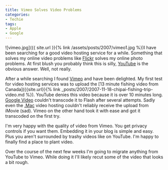 ```yaml
---
title: Vimeo Solves Video Problems
categories:
- Techie
tags:
- Apple
- Google
---
```


![vimeo.jpg]({{ site.url }}{% link /assets/posts/2007/vimeo1.jpg %})I have been searching for a good video hosting service for a while. Something that solves my online video problems like [Flickr](http://www.flickr.com/) solves my online photo problems. At first blush you probably think this is silly, [YouTube](http://www.youtube.com/) is the obvious answer. Well, not really.

After a while searching I found [Vimeo](http://www.vimeo.com/) and have been delighted. My first test for video hosting services was to upload the [13 minute fishing video from Canada]({{site.url}}{% link _posts/2007/2007-11-18-chipai-fishing-trip-video.md %}). YouTube denies this video because it is over 10 minutes long. [Google Video](http://video.google.com/) couldn't transcode it to Flash after several attempts. Sadly even the [.Mac](http://www.mac.com/WebObjects/Welcome) video hosting couldn't reliably receive the upload from iMovie (sad). Vimeo on the other hand took it with ease and got it transcoded on the first try.

I'm very happy with the quality of video from Vimeo. You get privacy controls if you want them. Embedding it in your blog is simple and easy. Plus you aren't surrounded by trashy videos like on YouTube. I'm happy to finally find a place to plant video.

Over the course of the next few weeks I'm going to migrate anything from YouTube to Vimeo. While doing it I'll likely recut some of the video that looks a bit rough.
